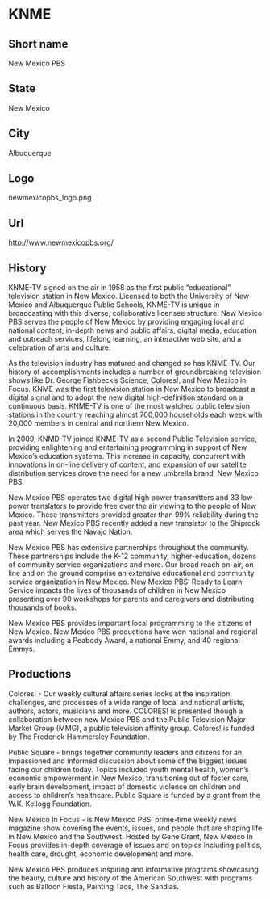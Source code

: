 # KNME

## Short name

New Mexico PBS

## State

New Mexico

## City

Albuquerque

## Logo

newmexicopbs\_logo.png

## Url

http://www.newmexicopbs.org/

## History

KNME-TV signed on the air in 1958 as the first public “educational”
television station in New Mexico.  Licensed to both the University of New Mexico
and Albuquerque Public Schools, KNME-TV is unique in broadcasting with this diverse,
collaborative licensee structure. New Mexico PBS serves the people of New Mexico
by providing engaging local and national content, in-depth news and public affairs,
digital media, education and outreach services, lifelong learning, an interactive
web site, and a celebration of arts and culture.

As the television industry has
matured and changed so has KNME-TV.  Our history of accomplishments includes a
number of groundbreaking television shows like Dr. George Fishbeck’s Science,
Colores!, and New Mexico in Focus.  KNME was the first television station in New
Mexico to broadcast a digital signal and to adopt the new digital high-definition
standard on a continuous basis.   KNME-TV is one of the most watched public television
stations in the country reaching almost 700,000 households each week with 20,000
members in central and northern New Mexico.

In 2009, KNMD-TV joined KNME-TV as
a second Public Television service, providing enlightening and entertaining programming
in support of New Mexico’s education systems.  This increase in capacity, concurrent
with innovations in on-line delivery of content, and expansion of our satellite
distribution services drove the need for a new umbrella brand, New Mexico PBS.

New Mexico PBS operates two digital high power transmitters and 33 low-power
translators to provide free over the air viewing to the people of New Mexico.
These transmitters provided greater than 99% reliability during the past year.
New Mexico PBS recently added a new translator to the Shiprock area which serves
the Navajo Nation.

New Mexico PBS has extensive partnerships throughout the community.
These partnerships include the K-12 community, higher-education, dozens of community
service organizations and more.  Our broad reach on-air, on-line and on the ground
comprise an extensive educational and community service organization in New Mexico.
New Mexico PBS’ Ready to Learn Service impacts the lives of thousands of children
in New Mexico presenting over 90 workshops for parents and caregivers and distributing
thousands of books.

New Mexico PBS provides important local programming to the
citizens of New Mexico. New Mexico PBS productions have won national and regional
awards including a Peabody Award, a national Emmy, and 40 regional Emmys.


## Productions

Colores! - Our weekly cultural affairs series looks at the inspiration,
challenges, and processes of a wide range of local and national artists, authors,
actors, musicians and more.  COLORES! is presented though a collaboration between
new Mexico PBS and the Public Television Major Market Group (MMG), a public television
affinity group.   Colores! is funded by The Frederick Hammersley Foundation.

Public
Square - brings together community leaders and citizens for an impassioned and
informed discussion about some of the biggest issues facing our children today.
Topics included youth mental health, women’s economic empowerment in New Mexico,
transitioning out of foster care, early brain development, impact of domestic
violence on children and access to children’s healthcare. Public Square is funded
by a grant from the W.K. Kellogg Foundation.

New Mexico In Focus - is New Mexico
PBS’ prime-time weekly news magazine show covering the events, issues, and people
that are shaping life in New Mexico and the Southwest. Hosted by Gene Grant, New
Mexico In Focus provides in-depth coverage of issues and on topics including politics,
health care, drought, economic development and more.

New Mexico PBS produces
inspiring and informative programs showcasing the beauty, culture and history
of the American Southwest with programs such as Balloon Fiesta, Painting Taos,
The Sandias.

